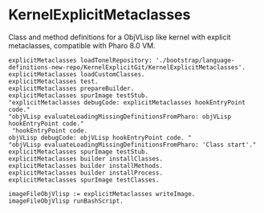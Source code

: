 # KernelExplicitMetaclasses
Class and method definitions for a ObjVLisp like kernel with explicit metaclasses, compatible with Pharo 8.0 VM.

```explicitMetaclasses := MExplicitMetaclasses new name: #KernelExplicit; yourself.
explicitMetaclasses loadTonelRepository: './bootstrap/language-definitions-new-repo/KernelExplicitGit/KernelExplicitMetaclasses'.
explicitMetaclasses loadCustomClasses.
explicitMetaclasses test.
explicitMetaclasses prepareBuilder.
explicitMetaclasses spurImage testStub.
"explicitMetaclasses debugCode: explicitMetaclasses hookEntryPoint code."
"objVLisp evaluateLoadingMissingDefinitionsFromPharo: objVLisp hookEntryPoint code."
 "hookEntryPoint code.
objVLisp debugCode: objVLisp hookEntryPoint code. "
"objVLisp evaluateLoadingMissingDefinitionsFromPharo: 'Class start'."
explicitMetaclasses spurImage testStub.
explicitMetaclasses builder installClasses.
explicitMetaclasses builder installMethods.
explicitMetaclasses builder installProcess.
explicitMetaclasses spurImage testClasses.

imageFileObjVlisp := explicitMetaclasses writeImage.
imageFileObjVlisp runBashScript.
```

